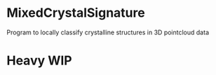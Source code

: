 # MixedCrystalSignature
Program to locally classify crystalline structures in 3D pointcloud data

# Heavy WIP
